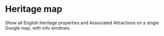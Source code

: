 # Heritage map

Show all English Heritage properties and Associated Attractions on a single
Google map, with info windows.

